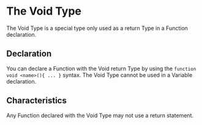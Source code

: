 # The Void Type
The Void Type is a special type only used as a return Type in a Function declaration.

## Declaration 
You can declare a Function with the Void return Type by using the `function void <name>(){ ... }` syntax. The Void Type cannot be used in a Variable declaration.

## Characteristics
Any Function declared with the Void Type may not use a return statement.